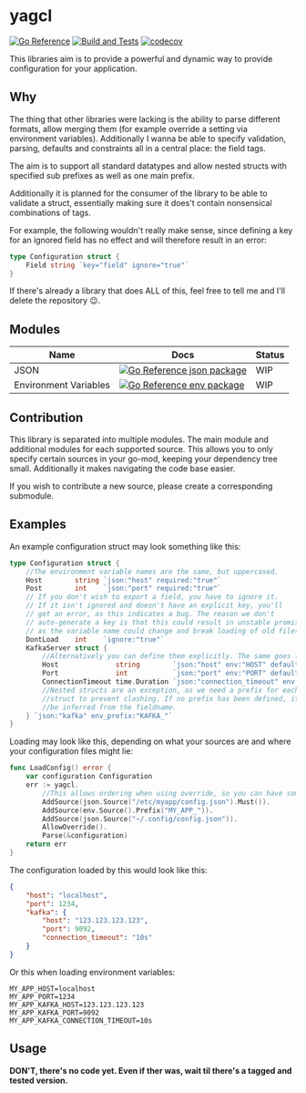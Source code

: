 # yagcl

[![Go Reference](https://pkg.go.dev/badge/github.com/Bios-Marcel/yagcl.svg)](https://pkg.go.dev/github.com/Bios-Marcel/yagcl)
[![Build and Tests](https://github.com/Bios-Marcel/yagcl/actions/workflows/test.yml/badge.svg?branch=master)](https://github.com/Bios-Marcel/yagcl/actions/workflows/test.yml)
[![codecov](https://codecov.io/gh/Bios-Marcel/yagcl/branch/master/graph/badge.svg?token=BPGE55G1AX)](https://codecov.io/gh/Bios-Marcel/yagcl)

This libraries aim is to provide a powerful and dynamic way to provide
configuration for your application.

## Why

The thing that other libraries were lacking is the ability to parse different
formats, allow merging them (for example override a setting via environment variables).
Additionally I wanna be able to specify validation, parsing, defaults and constraints
all in a central place: the field tags.

The aim is to support all standard datatypes and allow nested structs with specified
sub prefixes as well as one main prefix.

Additionally it is planned for the consumer of the library to be able to
validate a struct, essentially making sure it does't contain nonsensical
combinations of tags.

For example, the following wouldn't really make sense, since defining a key
for an ignored field has no effect and will therefore result in an error:

```go
type Configuration struct {
	Field string `key="field" ignore="true"`
}
```

If there's already a library that does ALL of this, feel free to tell me and I'll
delete the repository 😉.

## Modules

| Name | Docs | Status |
| - | - | - |
| JSON | [![Go Reference json package](https://pkg.go.dev/badge/github.com/Bios-Marcel/yagcl/json.svg)](https://pkg.go.dev/github.com/Bios-Marcel/yagcl/json) | WIP |
| Environment Variables | [![Go Reference env package](https://pkg.go.dev/badge/github.com/Bios-Marcel/yagcl/env.svg)](https://pkg.go.dev/github.com/Bios-Marcel/yagcl/env) | WIP |

## Contribution

This library is separated into multiple modules. The main module and additional
modules for each supported source. This allows you to only specify certain
sources in your go-mod, keeping your dependency tree small. Additionally it
makes navigating the code base easier.

If you wish to contribute a new source, please create a corresponding
submodule.

## Examples

An example configuration struct may look something like this:

```go
type Configuration struct {
	//The environment variable names are the same, but uppercased.
	Host        string `json:"host" required:"true"`
	Post        int    `json:"port" required:"true"`
	// If you don't wish to export a field, you have to ignore it.
	// If it isn't ignored and doesn't have an explicit key, you'll
	// get an error, as this indicates a bug. The reason we don't
	// auto-generate a key is that this could result in unstable promises
	// as the variable name could change and break loading of old files.
	DontLoad    int    `ignore:"true"`
	KafkaServer struct {
		//Alternatively you can define them explicitly. The same goes for json names.
		Host              string        `json:"host" env:"HOST" default:"localhost" required:"true"`
		Port              int           `json:"port" env:"PORT" default:"1234" required:"true"`
		ConnectionTimeout time.Duration `json:"connection_timeout" env:"CONNECTION_TIMEOUT" default:"10s" required:"false"`
		//Nested structs are an exception, as we need a prefix for each
		//struct to prevent clashing. If no prefix has been defined, it'll
		//be inferred from the fieldname.
	} `json:"kafka" env_prefix:"KAFKA_"`
}
```

Loading may look like this, depending on what your sources are and where
your configuration files might lie:

```go
func LoadConfig() error {
	var configuration Configuration
	err := yagcl.
		//This allows ordering when using override, so you can have something like this.
		AddSource(json.Source("/etc/myapp/config.json").Must()).
		AddSource(env.Source().Prefix("MY_APP_")).
		AddSource(json.Source("~/.config/config.json")).
		AllowOverride().
		Parse(&configuration)
	return err
}
```

The configuration loaded by this would look like this:

```json
{
	"host": "localhost",
	"port": 1234,
	"kafka": {
		"host": "123.123.123.123",
		"port": 9092,
		"connection_timeout": "10s"
	}
}
```

Or this when loading environment variables:

```env
MY_APP_HOST=localhost
MY_APP_PORT=1234
MY_APP_KAFKA_HOST=123.123.123.123
MY_APP_KAFKA_PORT=9092
MY_APP_KAFKA_CONNECTION_TIMEOUT=10s
```

## Usage

**DON'T, there's no code yet. Even if ther was, wait til there's a tagged and tested version.**

